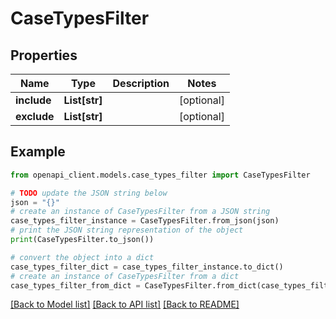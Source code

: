 # CaseTypesFilter


## Properties

Name | Type | Description | Notes
------------ | ------------- | ------------- | -------------
**include** | **List[str]** |  | [optional] 
**exclude** | **List[str]** |  | [optional] 

## Example

```python
from openapi_client.models.case_types_filter import CaseTypesFilter

# TODO update the JSON string below
json = "{}"
# create an instance of CaseTypesFilter from a JSON string
case_types_filter_instance = CaseTypesFilter.from_json(json)
# print the JSON string representation of the object
print(CaseTypesFilter.to_json())

# convert the object into a dict
case_types_filter_dict = case_types_filter_instance.to_dict()
# create an instance of CaseTypesFilter from a dict
case_types_filter_from_dict = CaseTypesFilter.from_dict(case_types_filter_dict)
```
[[Back to Model list]](../README.md#documentation-for-models) [[Back to API list]](../README.md#documentation-for-api-endpoints) [[Back to README]](../README.md)


